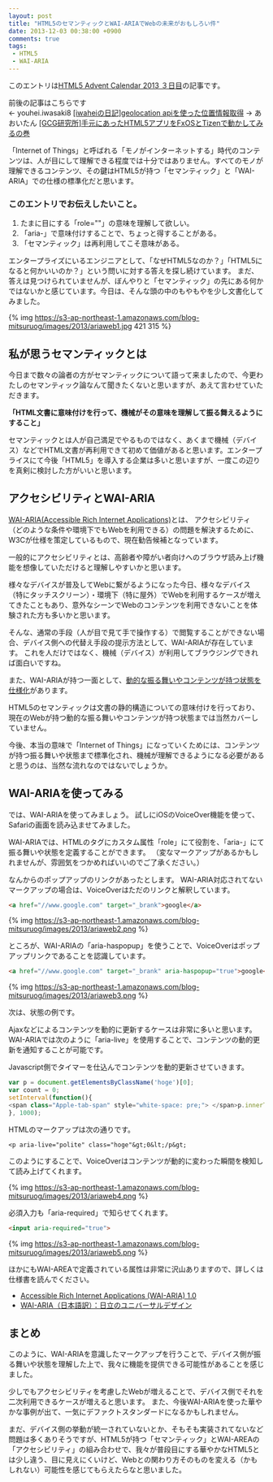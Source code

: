 ```yaml
---
layout: post
title: "HTML5のセマンティックとWAI-ARIAでWebの未来がおもしろい件"
date: 2013-12-03 00:38:00 +0900
comments: true
tags: 
 - HTML5
 - WAI-ARIA
---
```


このエントリは[HTML5 Advent Calendar 2013 ３日目](http://www.adventar.org/calendars/125)の記事です。

前後の記事はこちらです  
← youhei.iwasaki8 [[iwaheiの日記]geolocation apiを使った位置情報取得](http://d.hatena.ne.jp/iwahei0813/20131202#1385943993)
→ あおいたん [[GCG研究所]手元にあったHTML5アプリをFxOSとTizenで動かしてみるの巻](http://www.gcg.bz/labo_blog/?p=590)

「Internet of Things」と呼ばれる「モノがインターネットする」時代のコンテンツは、人が目にして理解できる程度では十分ではありません。すべてのモノが理解できるコンテンツ、その鍵はHTML5が持つ「セマンティック」と「WAI-ARIA」での仕様の標準化だと思います。

<!-- more -->

### このエントリでお伝えしたいこと。

1.  たまに目にする「role=""」の意味を理解して欲しい。
2.  「aria-」で意味付けすることで、ちょっと得することがある。
3.  「セマンティック」は再利用してこそ意味がある。

エンタープライズにいるエンジニアとして、「なぜHTML5なのか？」「HTML5になると何かいいのか？」という問いに対する答えを探し続けています。
まだ、答えは見つけられていませんが、ぼんやりと「セマンティック」の先にある何かではないかと感じています。今日は、そんな頭の中のもやもやを少し文書化してみました。

{% img https://s3-ap-northeast-1.amazonaws.com/blog-mitsuruog/images/2013/ariaweb1.jpg 421 315 %}

## 私が思うセマンティックとは

今日まで数々の論者の方がセマンティックについて語って来ましたので、今更わたしのセマンティック論なんて聞きたくないと思いますが、あえて言わせていただきます。

**「HTML文書に意味付けを行って、機械がその意味を理解して振る舞えるようにすること」**

セマンティックとは人が自己満足でやるものではなく、あくまで機械（デバイス）などでHTML文書が再利用できて初めて価値があると思います。エンタープライスにて今後「HTML5」を導入する企業は多いと思いますが、一度この辺りを真剣に検討した方がいいと思います。

## アクセシビリティとWAI-ARIA

[WAI-ARIA(Accessible Rich Internet Applications)](http://www.w3.org/TR/wai-aria/)とは、
アクセシビリティ（どのような条件や環境下でもWebを利用できる）の問題を解決するために、W3Cが仕様を策定しているもので、現在勧告候補となっています。

一般的にアクセシビリティとは、高齢者や障がい者向けへのブラウザ読み上げ機能を想像していただけると理解しやすいかと思います。

様々なデバイスが普及してWebに繋がるようになった今日、様々なデバイス（特にタッチスクリーン）・環境下（特に屋外）でWebを利用するケースが増えてきたこともあり、意外なシーンでWebのコンテンツを利用できないことを体験された方も多いかと思います。

そんな、通常の手段（人が目で見て手で操作する）で閲覧することができない場合、デバイス側への代替え手段の提示方法として、WAI-ARIAが存在しています。
これを人だけではなく、機械（デバイス）が利用してブラウジングできれば面白いですね。

また、WAI-ARIAが持つ一面として、[動的な振る舞いやコンテンツが持つ状態を仕様化](http://www.w3.org/TR/wai-aria/states_and_properties)があります。

HTML5のセマンティックは文書の静的構造についての意味付けを行っており、現在のWebが持つ動的な振る舞いやコンテンツが持つ状態までは当然カバーしていません。

今後、本当の意味で「Internet of Things」になっていくためには、コンテンツが持つ振る舞いや状態まで標準化され、機械が理解できるようになる必要があると思うのは、当然な流れなのではないでしょうか。

## WAI-ARIAを使ってみる

では、WAI-ARIAを使ってみましょう。
試しにiOSのVoiceOver機能を使って、Safariの画面を読み込ませてみました。

WAI-ARIAでは、HTMLのタグにカスタム属性「role」にて役割を、「aria-」にて振る舞いや状態を定義することができます。
（変なマークアップがあるかもしれませんが、雰囲気をつかめればいいのでご了承ください。）

なんからのポップアップのリンクがあったとします。
WAI-ARIA対応されてないマークアップの場合は、VoiceOverはただのリンクと解釈しています。

```html
<a href="//www.google.com" target="_brank">google</a>
```

{% img https://s3-ap-northeast-1.amazonaws.com/blog-mitsuruog/images/2013/ariaweb2.png %}

ところが、WAI-ARIAの「aria-haspopup」を使うことで、VoiceOverはポップアップリンクであることを認識しています。

```html
<a href="//www.google.com" target="_brank" aria-haspopup="true">google</a>
````

{% img https://s3-ap-northeast-1.amazonaws.com/blog-mitsuruog/images/2013/ariaweb3.png %}

次は、状態の例です。

Ajaxなどによるコンテンツを動的に更新するケースは非常に多いと思います。
WAI-ARIAでは次のように「aria-live」を使用することで、コンテンツの動的更新を通知することが可能です。

Javascript側でタイマーを仕込んでコンテンツを動的更新させていきます。

```js
var p = document.getElementsByClassName('hoge')[0];
var count = 0;
setInterval(function(){
<span class="Apple-tab-span" style="white-space: pre;"> </span>p.innerText = count++;
}, 1000);
```

HTMLのマークアップは次の通りです。

```
<p aria-live="polite" class="hoge"&gt;0&lt;/p&gt;
```

このようにすることで、VoiceOverはコンテンツが動的に変わった瞬間を検知して読み上げてくれます。

{% img https://s3-ap-northeast-1.amazonaws.com/blog-mitsuruog/images/2013/ariaweb4.png %}

必須入力も「aria-required」で知らせてくれます。

```html
<input aria-required="true">
```

{% img https://s3-ap-northeast-1.amazonaws.com/blog-mitsuruog/images/2013/ariaweb5.png %}

ほかにもWAI-AREAで定義されている属性は非常に沢山ありますので、詳しくは仕様書を読んでください。

* [Accessible Rich Internet Applications (WAI-ARIA) 1.0](http://www.w3.org/TR/wai-aria/)
* [WAI-ARIA（日本語訳）：日立のユニバーサルデザイン](http://www.hitachi.co.jp/universaldesign/wai-aria/)

## まとめ

このように、WAI-ARIAを意識したマークアップを行うことで、デバイス側が振る舞いや状態を理解した上で、我々に機能を提供できる可能性があることを感じました。

 少しでもアクセシビリティを考慮したWebが増えることで、デバイス側でそれを二次利用できるケースが増えると思います。
また、今後WAI-ARIAを使った華やかな事例が出て、一気にデファクトスタンダードになるかもしれません。

まだ、デバイス側の挙動が統一されていないとか、そもそも実装されてないなど問題は多くありそうですが、HTML5が持つ「セマンティック」とWAI-AREAの「アクセシビリティ」の組み合わせで、我々が普段目にする華やかなHTML5とは少し違う、目に見えにくいけど、Webとの関わり方そのものを変える（かもしれない）可能性を感じてもらえたらなと思いました。
